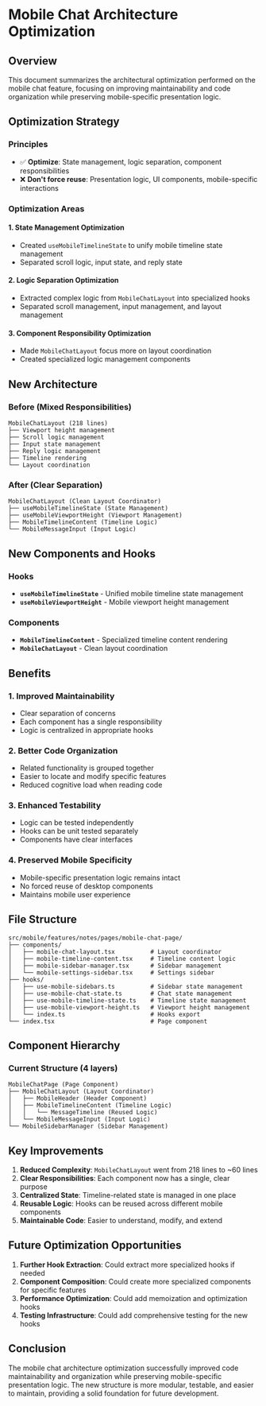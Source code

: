 # Mobile Chat Architecture Optimization

## Overview
This document summarizes the architectural optimization performed on the mobile chat feature, focusing on improving maintainability and code organization while preserving mobile-specific presentation logic.

## Optimization Strategy

### Principles
- ✅ **Optimize**: State management, logic separation, component responsibilities
- ❌ **Don't force reuse**: Presentation logic, UI components, mobile-specific interactions

### Optimization Areas

#### 1. State Management Optimization
- Created `useMobileTimelineState` to unify mobile timeline state management
- Separated scroll logic, input state, and reply state

#### 2. Logic Separation Optimization
- Extracted complex logic from `MobileChatLayout` into specialized hooks
- Separated scroll management, input management, and layout management

#### 3. Component Responsibility Optimization
- Made `MobileChatLayout` focus more on layout coordination
- Created specialized logic management components

## New Architecture

### Before (Mixed Responsibilities)
```
MobileChatLayout (218 lines)
├── Viewport height management
├── Scroll logic management
├── Input state management
├── Reply logic management
├── Timeline rendering
└── Layout coordination
```

### After (Clear Separation)
```
MobileChatLayout (Clean Layout Coordinator)
├── useMobileTimelineState (State Management)
├── useMobileViewportHeight (Viewport Management)
├── MobileTimelineContent (Timeline Logic)
└── MobileMessageInput (Input Logic)
```

## New Components and Hooks

### Hooks
- **`useMobileTimelineState`** - Unified mobile timeline state management
- **`useMobileViewportHeight`** - Mobile viewport height management

### Components
- **`MobileTimelineContent`** - Specialized timeline content rendering
- **`MobileChatLayout`** - Clean layout coordination

## Benefits

### 1. Improved Maintainability
- Clear separation of concerns
- Each component has a single responsibility
- Logic is centralized in appropriate hooks

### 2. Better Code Organization
- Related functionality is grouped together
- Easier to locate and modify specific features
- Reduced cognitive load when reading code

### 3. Enhanced Testability
- Logic can be tested independently
- Hooks can be unit tested separately
- Components have clear interfaces

### 4. Preserved Mobile Specificity
- Mobile-specific presentation logic remains intact
- No forced reuse of desktop components
- Maintains mobile user experience

## File Structure

```
src/mobile/features/notes/pages/mobile-chat-page/
├── components/
│   ├── mobile-chat-layout.tsx          # Layout coordinator
│   ├── mobile-timeline-content.tsx     # Timeline content logic
│   ├── mobile-sidebar-manager.tsx      # Sidebar management
│   └── mobile-settings-sidebar.tsx     # Settings sidebar
├── hooks/
│   ├── use-mobile-sidebars.ts          # Sidebar state management
│   ├── use-mobile-chat-state.ts        # Chat state management
│   ├── use-mobile-timeline-state.ts    # Timeline state management
│   ├── use-mobile-viewport-height.ts   # Viewport height management
│   └── index.ts                        # Hooks export
└── index.tsx                           # Page component
```

## Component Hierarchy

### Current Structure (4 layers)
```
MobileChatPage (Page Component)
├── MobileChatLayout (Layout Coordinator)
│   ├── MobileHeader (Header Component)
│   ├── MobileTimelineContent (Timeline Logic)
│   │   └── MessageTimeline (Reused Logic)
│   └── MobileMessageInput (Input Logic)
└── MobileSidebarManager (Sidebar Management)
```

## Key Improvements

1. **Reduced Complexity**: `MobileChatLayout` went from 218 lines to ~60 lines
2. **Clear Responsibilities**: Each component now has a single, clear purpose
3. **Centralized State**: Timeline-related state is managed in one place
4. **Reusable Logic**: Hooks can be reused across different mobile components
5. **Maintainable Code**: Easier to understand, modify, and extend

## Future Optimization Opportunities

1. **Further Hook Extraction**: Could extract more specialized hooks if needed
2. **Component Composition**: Could create more specialized components for specific features
3. **Performance Optimization**: Could add memoization and optimization hooks
4. **Testing Infrastructure**: Could add comprehensive testing for the new hooks

## Conclusion

The mobile chat architecture optimization successfully improved code maintainability and organization while preserving mobile-specific presentation logic. The new structure is more modular, testable, and easier to maintain, providing a solid foundation for future development.
